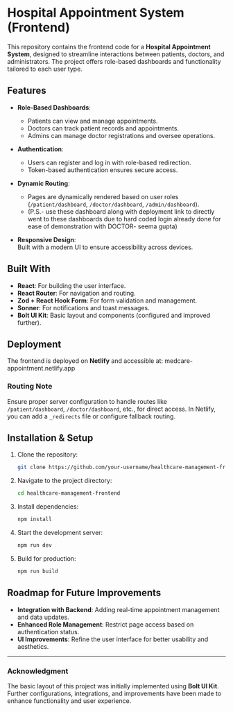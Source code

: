 # Hospital Appointment System (Frontend)

This repository contains the frontend code for a **Hospital Appointment System**, designed to streamline interactions between patients, doctors, and administrators. The project offers role-based dashboards and functionality tailored to each user type.

## Features

- **Role-Based Dashboards**:  
  - Patients can view and manage appointments.  
  - Doctors can track patient records and appointments.  
  - Admins can manage doctor registrations and oversee operations.  

- **Authentication**:  
  - Users can register and log in with role-based redirection.  
  - Token-based authentication ensures secure access.  

- **Dynamic Routing**:  
  - Pages are dynamically rendered based on user roles (`/patient/dashboard`, `/doctor/dashboard`, `/admin/dashboard`).
  - (P.S.- use these dashboard along with deployment link to directly went to these dashboards due to hard coded login already done for ease of demonstration with DOCTOR- seema gupta)

- **Responsive Design**:  
  Built with a modern UI to ensure accessibility across devices.

## Built With

- **React**: For building the user interface.  
- **React Router**: For navigation and routing.  
- **Zod + React Hook Form**: For form validation and management.  
- **Sonner**: For notifications and toast messages.  
- **Bolt UI Kit**: Basic layout and components (configured and improved further).  

## Deployment

The frontend is deployed on **Netlify** and accessible at: medcare-appointment.netlify.app



### Routing Note  
Ensure proper server configuration to handle routes like `/patient/dashboard`, `/doctor/dashboard`, etc., for direct access. In Netlify, you can add a `_redirects` file or configure fallback routing.

## Installation & Setup

1. Clone the repository:
   ```bash
   git clone https://github.com/your-username/healthcare-management-frontend.git
   ```
2. Navigate to the project directory:
   ```bash
   cd healthcare-management-frontend
   ```
3. Install dependencies:
   ```bash
   npm install
   ```
4. Start the development server:
   ```bash
   npm run dev
   ```
5. Build for production:
   ```bash
   npm run build
   ```

## Roadmap for Future Improvements

- **Integration with Backend**: Adding real-time appointment management and data updates.  
- **Enhanced Role Management**: Restrict page access based on authentication status.  
- **UI Improvements**: Refine the user interface for better usability and aesthetics.  

---

### **Acknowledgment**  
The basic layout of this project was initially implemented using **Bolt UI Kit**. Further configurations, integrations, and improvements have been made to enhance functionality and user experience.

